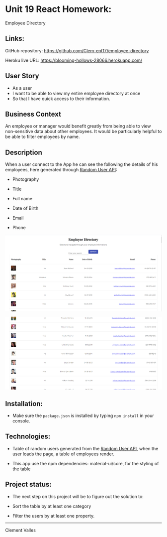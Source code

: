 # Unit 19 React Homework: 

Employee Directory


## Links:

GitHub repository: 
https://github.com/Clem-ent17/employee-directory

Heroku live URL:
https://blooming-hollows-28066.herokuapp.com/


## User Story

- As a user
- I want to be able to view my entire employee directory at once
- So that I have quick access to their information.


## Business Context

An employee or manager would benefit greatly from being able to view non-sensitive data about other employees. It would be particularly helpful to be able to filter employees by name.


## Description

When a user connect to the App he can see the following the details of his employees, here generated through [Random User API](https://randomuser.me/):

- Photography

- Title 

- Full name

- Date of Birth

- Email 

- Phone

![Employee Summary 1](./public/img/homework19-homepage.png)

![Employee Summary 1](./public/img/homework19-list.png)


## Installation:

* Make sure the `package.json` is installed by typing `npm install` in your console.


## Technologies:

* Table of random users generated from the [Random User API](https://randomuser.me/), when the user loads the page, a table of employees render.

* This app use the npm dependencies: material-ui/core, for the styling of the table


## Project status:

* The next step on this project will be to figure out the solution to:

- Sort the table by at least one category

- Filter the users by at least one property.

- - -

Clement Valles



